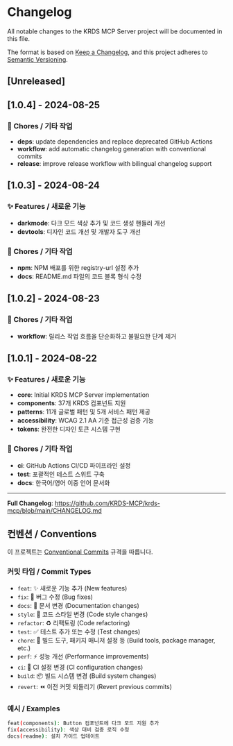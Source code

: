 # Changelog

All notable changes to the KRDS MCP Server project will be documented in this file.

The format is based on [Keep a Changelog](https://keepachangelog.com/en/1.0.0/),
and this project adheres to [Semantic Versioning](https://semver.org/spec/v2.0.0.html).

## [Unreleased]

## [1.0.4] - 2024-08-25

### 🔧 Chores / 기타 작업

- **deps**: update dependencies and replace deprecated GitHub Actions
- **workflow**: add automatic changelog generation with conventional commits
- **release**: improve release workflow with bilingual changelog support

## [1.0.3] - 2024-08-24

### ✨ Features / 새로운 기능

- **darkmode**: 다크 모드 색상 추가 및 코드 생성 핸들러 개선
- **devtools**: 디자인 코드 개선 및 개발자 도구 개선

### 🔧 Chores / 기타 작업

- **npm**: NPM 배포를 위한 registry-url 설정 추가
- **docs**: README.md 파일의 코드 블록 형식 수정

## [1.0.2] - 2024-08-23

### 🔧 Chores / 기타 작업

- **workflow**: 릴리스 작업 흐름을 단순화하고 불필요한 단계 제거

## [1.0.1] - 2024-08-22

### ✨ Features / 새로운 기능

- **core**: Initial KRDS MCP Server implementation
- **components**: 37개 KRDS 컴포넌트 지원
- **patterns**: 11개 글로벌 패턴 및 5개 서비스 패턴 제공
- **accessibility**: WCAG 2.1 AA 기준 접근성 검증 기능
- **tokens**: 완전한 디자인 토큰 시스템 구현

### 🔧 Chores / 기타 작업

- **ci**: GitHub Actions CI/CD 파이프라인 설정
- **test**: 포괄적인 테스트 스위트 구축
- **docs**: 한국어/영어 이중 언어 문서화

---

**Full Changelog**: https://github.com/KRDS-MCP/krds-mcp/blob/main/CHANGELOG.md

## 컨벤션 / Conventions

이 프로젝트는 [Conventional Commits](https://www.conventionalcommits.org/) 규격을 따릅니다.

### 커밋 타입 / Commit Types

- `feat`: ✨ 새로운 기능 추가 (New features)
- `fix`: 🐛 버그 수정 (Bug fixes)
- `docs`: 📝 문서 변경 (Documentation changes)
- `style`: 💄 코드 스타일 변경 (Code style changes)
- `refactor`: ♻️ 리팩토링 (Code refactoring)
- `test`: ✅ 테스트 추가 또는 수정 (Test changes)
- `chore`: 🔧 빌드 도구, 패키지 매니저 설정 등 (Build tools, package manager, etc.)
- `perf`: ⚡ 성능 개선 (Performance improvements)
- `ci`: 🎯 CI 설정 변경 (CI configuration changes)
- `build`: 📦 빌드 시스템 변경 (Build system changes)
- `revert`: ⏪ 이전 커밋 되돌리기 (Revert previous commits)

### 예시 / Examples

```bash
feat(components): Button 컴포넌트에 다크 모드 지원 추가
fix(accessibility): 색상 대비 검증 로직 수정
docs(readme): 설치 가이드 업데이트
```
